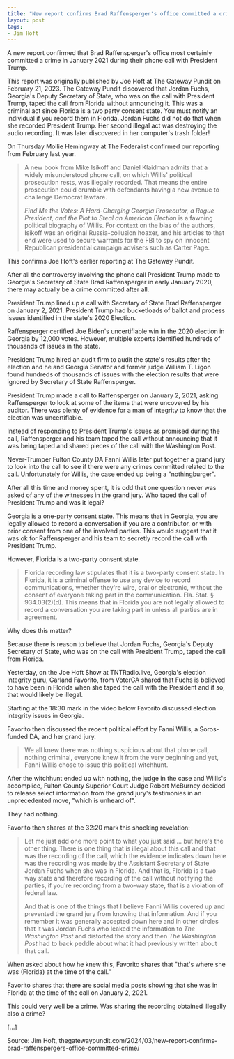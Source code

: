 ```yaml
---
title: "New report confirms Brad Raffensperger's office committed a crime"
layout: post
tags:
- Jim Hoft
---
```


A new report confirmed that Brad Raffensperger's office most certainly committed a crime in January 2021 during their phone call with President Trump.

This report was originally published by Joe Hoft at The Gateway Pundit on February 21, 2023. The Gateway Pundit discovered that Jordan Fuchs, Georgia's Deputy Secretary of State, who was on the call with President Trump, taped the call from Florida without announcing it.  This was a criminal act since Florida is a two party consent state.  You must notify an individual if you record them in Florida.  Jordan Fuchs did not do that when she recorded President Trump. Her second illegal act was destroying the audio recording. It was later discovered in her computer's trash folder!

On Thursday Mollie Hemingway at The Federalist confirmed our reporting from February last year.

> A new book from Mike Isikoff and Daniel Klaidman admits that a widely misunderstood phone call, on which Willis' political prosecution rests, was illegally recorded. That means the entire prosecution could crumble with defendants having a new avenue to challenge Democrat lawfare.
>
> *Find Me the Votes: A Hard-Charging Georgia Prosecutor, a Rogue President, and the Plot to Steal an American Election* is a fawning political biography of Willis. For context on the bias of the authors, Isikoff was an original Russia-collusion hoaxer, and his articles to that end were used to secure warrants for the FBI to spy on innocent Republican presidential campaign advisers such as Carter Page.

This confirms Joe Hoft's earlier reporting at The Gateway Pundit.

After all the controversy involving the phone call President Trump made to Georgia's Secretary of State Brad Raffensperger in early January 2020, there may actually be a crime committed after all.

President Trump lined up a call with Secretary of State Brad Raffensperger on January 2, 2021.  President Trump had bucketloads of ballot and process issues identified in the state's 2020 Election.

Raffensperger certified Joe Biden's uncertifiable win in the 2020 election in Georgia by 12,000 votes. However, multiple experts identified hundreds of thousands of issues in the state.

President Trump hired an audit firm to audit the state's results after the election and he and Georgia Senator and former judge William T. Ligon found hundreds of thousands of issues with the election results that were ignored by Secretary of State Raffensperger.

President Trump made a call to Raffensperger on January 2, 2021, asking Raffensperger to look at some of the items that were uncovered by his auditor.  There was plenty of evidence for a man of integrity to know that the election was uncertifiable.

Instead of responding to President Trump's issues as promised during the call, Raffensperger and his team taped the call without announcing that it was being taped and shared pieces of the call with the Washington Post.

Never-Trumper Fulton County DA Fanni Willis later put together a grand jury to look into the call to see if there were any crimes committed related to the call.  Unfortunately for Willis, the case ended up being a "nothingburger".

After all this time and money spent, it is odd that one question never was asked of any of the witnesses in the grand jury.  Who taped the call of President Trump and was it legal?

Georgia is a one-party consent state.  This means that in Georgia, you are legally allowed to record a conversation if you are a contributor, or with prior consent from one of the involved parties.  This would suggest that it was ok for Raffensperger and his team to secretly record the call with President Trump.

However, Florida is a two-party consent state.

> Florida recording law stipulates that it is a two-party consent state. In Florida, it is a criminal offense to use any device to record communications, whether they're wire, oral or electronic, without the consent of everyone taking part in the communication. Fla. Stat. § 934.03(2)(d). This means that in Florida you are not legally allowed to record a conversation you are taking part in unless all parties are in agreement.

Why does this matter?

Because there is reason to believe that Jordan Fuchs, Georgia's Deputy Secretary of State, who was on the call with President Trump, taped the call from Florida.

Yesterday, on the Joe Hoft Show at TNTRadio.live, Georgia's election integrity guru, Garland Favorito, from VoterGA shared that Fuchs is believed to have been in Florida when she taped the call with the President and if so, that would likely be illegal.

Starting at the 18:30 mark in the video below Favorito discussed election integrity issues in Georgia.

Favorito then discussed the recent political effort by Fanni Willis, a Soros-funded DA, and her grand jury.

> We all knew there was nothing suspicious about that phone call, nothing criminal, everyone knew it from the very beginning and yet, Fanni Willis chose to issue this political witchhunt.

After the witchhunt ended up with nothing, the judge in the case and Willis's accomplice, Fulton County Superior Court Judge Robert McBurney decided to release select information from the grand jury's testimonies in an unprecedented move, "which is unheard of".

They had nothing.

Favorito then shares at the 32:20 mark this shocking revelation:

> Let me just add one more point to what you just said ... but here's the other thing.  There is one thing that is illegal about this call and that was the recording of the call, which the evidence indicates down here was the recording was made by the Assistant Secretary of State Jordan Fuchs when she was in Florida.  And that is, Florida is a two-way state and therefore recording of the call without notifying the parties, if you're recording from a two-way state, that is a violation of federal law.
>
> And that is one of the things that I believe Fanni Willis covered up and prevented the grand jury from knowing that information.  And if you remember it was generally accepted down here and in other circles that it was Jordan Fuchs who leaked the information to *The Washington Post* and distorted the story and then *The Washington Post* had to back peddle about what it had previously written about that call.

When asked about how he knew this, Favorito shares that "that's where she was (Florida) at the time of the call."

Favorito shares that there are social media posts showing that she was in Florida at the time of the call on January 2, 2021.

This could very well be a crime.  Was sharing the recording obtained illegally also a crime?

[...]

Source: Jim Hoft, thegatewaypundit.com/2024/03/new-report-confirms-brad-raffenspergers-office-committed-crime/
